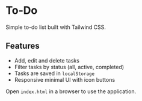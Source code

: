 # To-Do

Simple to-do list built with Tailwind CSS.

## Features

- Add, edit and delete tasks
- Filter tasks by status (all, active, completed)
- Tasks are saved in `localStorage`
- Responsive minimal UI with icon buttons

Open `index.html` in a browser to use the application.
